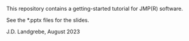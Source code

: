 This repository contains a getting-started tutorial for JMP(R) software.

See the *.pptx files for the slides.

J.D. Landgrebe, August 2023